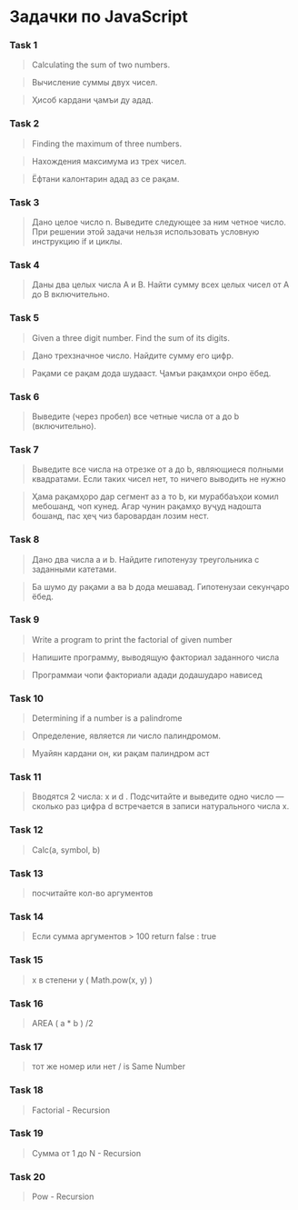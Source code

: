 # Задачки по JavaScript

### Task 1

> Calculating the sum of two numbers.

> Вычисление суммы двух чисел.

> Ҳисоб кардани ҷамъи ду адад.

### Task 2

> Finding the maximum of three numbers.

> Нахождения максимума из трех чисел.

> Ёфтани калонтарин адад аз се рақам.

### Task 3

> Дано целое число n. Выведите следующее за
> ним четное число. При решении этой задачи нельзя использовать
> условную инструкцию if и циклы.

### Task 4

> Даны два целых числа A и B.
> Найти сумму всех целых чисел от A до B включительно.

### Task 5

> Given a three digit number. Find the sum of its digits.

> Дано трехзначное число. Найдите сумму его цифр.

> Рақами се рақам дода шудааст. Ҷамъи рақамҳои онро ёбед.

### Task 6

> Выведите (через пробел) все четные числа от a до b
> (включительно).

### Task 7

> Выведите все числа на отрезке от a до b, являющиеся полными
> квадратами. Если таких чисел нет, то ничего выводить не нужно

> Ҳама рақамҳоро дар сегмент аз а то b, ки мураббаъҳои комил
> мебошанд, чоп кунед. Агар чунин рақамҳо вуҷуд надошта
> бошанд, пас ҳеҷ чиз баровардан лозим нест.

### Task 8

> Дано два числа a и b. Найдите гипотенузу треугольника с заданными катетами.

> Ба шумо ду рақами a ва b дода мешавад. Гипотенузаи секунҷаро ёбед.

### Task 9

> Write a program to print the factorial of given number

> Напишите программу, выводящую факториал заданного числа

> Программаи чопи факториали адади додашударо нависед

### Task 10

> Determining if a number is a palindrome

> Определение, является ли число палиндромом.

> Муайян кардани он, ки рақам палиндром аст

### Task 11

> Вводятся 2 числа: x и d . Подсчитайте и выведите одно число —
> сколько раз цифра d встречается в записи натурального числа x.

### Task 12

> Calc(a, symbol, b)

### Task 13

> посчитайте кол-во аргументов

### Task 14

> Если сумма аргументов > 100 return false : true

### Task 15

> x в степени y ( Math.pow(x, y) )

### Task 16

> AREA  ( a * b ) /2

### Task 17

> тот же номер или нет / is Same Number
### Task 18

> Factorial - Recursion
### Task 19

> Сумма от 1 до N - Recursion
### Task 20

> Pow - Recursion
